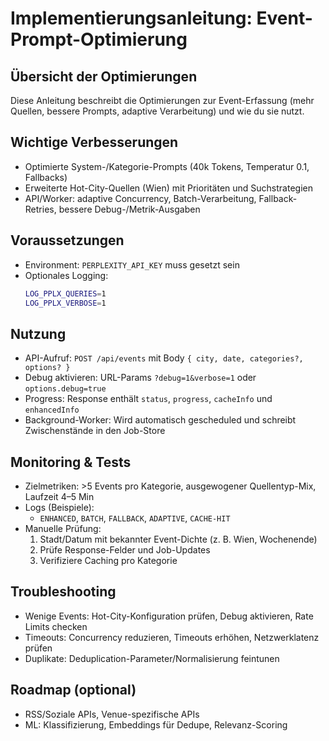 # Implementierungsanleitung: Event-Prompt-Optimierung

## Übersicht der Optimierungen
Diese Anleitung beschreibt die Optimierungen zur Event-Erfassung (mehr Quellen, bessere Prompts, adaptive Verarbeitung) und wie du sie nutzt.

## Wichtige Verbesserungen
- Optimierte System-/Kategorie-Prompts (40k Tokens, Temperatur 0.1, Fallbacks)
- Erweiterte Hot-City-Quellen (Wien) mit Prioritäten und Suchstrategien
- API/Worker: adaptive Concurrency, Batch-Verarbeitung, Fallback-Retries, bessere Debug-/Metrik-Ausgaben

## Voraussetzungen
- Environment: `PERPLEXITY_API_KEY` muss gesetzt sein
- Optionales Logging:
  ```bash
  LOG_PPLX_QUERIES=1
  LOG_PPLX_VERBOSE=1
  ```

## Nutzung
- API-Aufruf: `POST /api/events` mit Body `{ city, date, categories?, options? }`
- Debug aktivieren: URL-Params `?debug=1&verbose=1` oder `options.debug=true`
- Progress: Response enthält `status`, `progress`, `cacheInfo` und `enhancedInfo`
- Background-Worker: Wird automatisch gescheduled und schreibt Zwischenstände in den Job-Store

## Monitoring & Tests
- Zielmetriken: >5 Events pro Kategorie, ausgewogener Quellentyp-Mix, Laufzeit 4–5 Min
- Logs (Beispiele):
  - `ENHANCED`, `BATCH`, `FALLBACK`, `ADAPTIVE`, `CACHE-HIT`
- Manuelle Prüfung:
  1. Stadt/Datum mit bekannter Event-Dichte (z. B. Wien, Wochenende)
  2. Prüfe Response-Felder und Job-Updates
  3. Verifiziere Caching pro Kategorie

## Troubleshooting
- Wenige Events: Hot-City-Konfiguration prüfen, Debug aktivieren, Rate Limits checken
- Timeouts: Concurrency reduzieren, Timeouts erhöhen, Netzwerklatenz prüfen
- Duplikate: Deduplication-Parameter/Normalisierung feintunen

## Roadmap (optional)
- RSS/Soziale APIs, Venue-spezifische APIs
- ML: Klassifizierung, Embeddings für Dedupe, Relevanz-Scoring